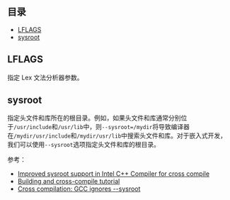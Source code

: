 ## 目录

- [LFLAGS](#LFLAGS)
- [sysroot](#sysroot)

## LFLAGS

指定 Lex 文法分析器参数。

## sysroot

指定头文件和库所在的根目录。例如，如果头文件和库通常分别位于`/usr/include`和`/usr/lib`中，则`--sysroot=/mydir`将导致编译器在`/mydir/usr/include`和`/mydir/usr/lib`中搜索头文件和库。对于嵌入式开发，我们可以使用`--sysroot`选项指定头文件和库的根目录。

参考：

 - [Improved sysroot support in Intel C++ Compiler for cross compile](https://software.intel.com/en-us/articles/improved-sysroot-support-in-intel-c-compiler-for-cross-compile)
 - [Building and cross-compile tutorial](http://www.fabriziodini.eu/posts/cross_compile_tutorial/)
 - [Cross compilation: GCC ignores --sysroot](https://stackoverflow.com/questions/17603213/cross-compilation-gcc-ignores-sysroot)
